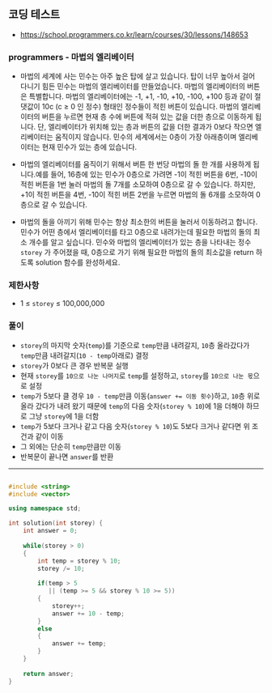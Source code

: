 ## 코딩 테스트
- https://school.programmers.co.kr/learn/courses/30/lessons/148653

### programmers - 마법의 엘리베이터

- 마법의 세계에 사는 민수는 아주 높은 탑에 살고 있습니다. 탑이 너무 높아서 걸어 다니기 힘든 민수는 마법의 엘리베이터를 만들었습니다. 마법의 엘리베이터의 버튼은 특별합니다. 마법의 엘리베이터에는 -1, +1, -10, +10, -100, +100 등과 같이 절댓값이 10c (c ≥ 0 인 정수) 형태인 정수들이 적힌 버튼이 있습니다. 마법의 엘리베이터의 버튼을 누르면 현재 층 수에 버튼에 적혀 있는 값을 더한 층으로 이동하게 됩니다. 단, 엘리베이터가 위치해 있는 층과 버튼의 값을 더한 결과가 0보다 작으면 엘리베이터는 움직이지 않습니다. 민수의 세계에서는 0층이 가장 아래층이며 엘리베이터는 현재 민수가 있는 층에 있습니다.

- 마법의 엘리베이터를 움직이기 위해서 버튼 한 번당 마법의 돌 한 개를 사용하게 됩니다.예를 들어, 16층에 있는 민수가 0층으로 가려면 -1이 적힌 버튼을 6번, -10이 적힌 버튼을 1번 눌러 마법의 돌 7개를 소모하여 0층으로 갈 수 있습니다. 하지만, +1이 적힌 버튼을 4번, -10이 적힌 버튼 2번을 누르면 마법의 돌 6개를 소모하여 0층으로 갈 수 있습니다.

- 마법의 돌을 아끼기 위해 민수는 항상 최소한의 버튼을 눌러서 이동하려고 합니다. 민수가 어떤 층에서 엘리베이터를 타고 0층으로 내려가는데 필요한 마법의 돌의 최소 개수를 알고 싶습니다. 민수와 마법의 엘리베이터가 있는 층을 나타내는 정수 `storey` 가 주어졌을 때, 0층으로 가기 위해 필요한 마법의 돌의 최소값을 return 하도록 solution 함수를 완성하세요.


### 제한사항
- 1 ≤ `storey` ≤ 100,000,000

### 풀이
- `storey`의 마지막 숫자(`temp`)를 기준으로 `temp`만큼 내려갈지, `10`층 올라갔다가 `temp`만큼 내려갈지(`10 - temp`아래로) 결정
- `storey`가 0보다 큰 경우 반복문 실행
- 현재 `storey`를 `10으로 나눈 나머지`로 `temp`를 설정하고, `storey`를 `10으로 나눈 몫`으로 설정
- `temp`가 5보다 클 경우 `10 - temp`만큼 이동(`answer += 이동 횟수`)하고, `10`층 위로 올라 갔다가 내려 왔기 때문에 `temp`의 다음 숫자(`storey % 10`)에 1을 더해야 하므로 그냥 `storey`에 1을 더함
- `temp`가 5보다 크거나 같고 다음 숫자(`storey % 10`)도 5보다 크거나 같다면 위 조건과 같이 이동
- 그 외에는 단순히 `temp`만큼만 이동
- 반복문이 끝나면 `answer`를 반환

***
```c++

#include <string>
#include <vector>

using namespace std;

int solution(int storey) {
    int answer = 0;
    
    while(storey > 0)
    {
        int temp = storey % 10;
        storey /= 10;
        
        if(temp > 5
           || (temp >= 5 && storey % 10 >= 5))
        {
            storey++;
            answer += 10 - temp;
        }
        else
        {
            answer += temp;
        }
    }
    
    return answer;
}

```
